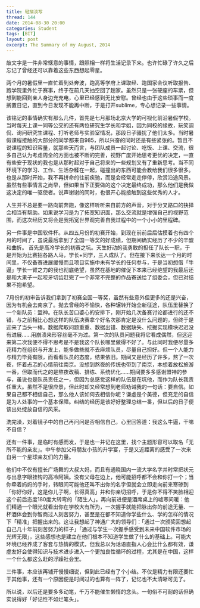 ```yaml
---
title: 轻描淡写
thread: 144
date: 2014-08-30 20:00
categories: Student
tags: [BIT]
layout: post
excerpt: The Summary of my August, 2014
---
```


敲文字是一件非常惬意的事情，跟照相一样将生活记录下来。也许忙碌了许久之后忘记了曾经还可以靠着这些东西想起零星。

两个月的暑假里一直忙着到处奔波，跑高等学府上课取经、跑国家会议听取报告、跑学院里外忙于赛事，终于在前几天抽空回了趟家。虽然只是一张硬座的车票，但想到能回到亲人身边充充电，心里已经感到无比安慰。曾经也由于这些琐事而一度搁置日记，直到今日发现不能再中断，于是打开sublime，专心想记录一些事情。

该铭记的事情确实有那么几件，首先是七月那场北京大学的可视化前沿暑假学校。当时每天上课一同等公交的还有两位研究生学长和学姐，因为同校的缘故，玩笑调侃、询问研究生课程、打听老师与实验室情况，那段日子骚扰了他们太多。当时暑假课程接触的大部分的同学都来自985，所以兴奋的同时还是有些紧张的。暂且不说课程的知识容量，就那些天而言，与团队成员一起讨论、吃饭、上课、交流，很多自己认为考虑周全的方面也被不断的完善，视野广度开始思考更优的决定，一直有些安于现状的我也是从那时起对于自己将来的一些规划又有了重新思考。当不同环境下的学习、工作、生活杂糅在一起，碰撞出的东西可能会教给我们很多很多。也是从那时开始，我不再拼命的往前疾驰，而是会经常走走停停，欣赏沿途风景。虽然有些事情言之尚早，但如果当下正要做的这个决定最终成功，那么他们是我做这决定的唯一驱使者。说声谢谢的同时，也很开心能接触到这些优秀的人才。

人生并不总是要一路向前奔跑，像这样听听来自前方的声音，对于分叉路口的抉择会相当有帮助。如果说学习是为了拓宽知识面，那么交流就是增强自己的视野范围，而这次经历又将会是我拓宽世界观完善自我过程中的一个小小的里程碑。

另一件事是中国软件杯。从四五月份的初赛开始，到现在前前后后估摸着也有四个月的时间了，虽说最后拿到了全国一等奖的好成绩，但期间确实经历了不少的辛酸和曲折。
首先是高冷学长的初赛之坑。天生好动的我勇敢的担任了队长一职，于是开始为比赛招各路人马，学长+同学，三人成队了。但在接下来长达一个月的时间里，不仅备赛进展缓慢而且项目实施中未有学长的任何参与，于是当初想借「牛逼」学长一臂之力的我也彻底绝望，虽然在基地的催促下本来已经绝望的我最后还是和大果子一起咬牙切齿赶完了一个非常不完整的作品寄送给了组委会，但已对结果不抱希望。

7月份的初审告诉我们拿到了初赛全国一等奖，虽然有些意外但更多的还是兴奋，因为有机会去南京了。抛去曾经的不愉快，各种辗转开始全新征途，队伍里替换了一个新队员：盟神。在队长苦口婆心的安排下，刚开始几次备赛讨论都进行的还不错，与之前相比心想这样的队伍决赛拿个好名次那肯定是没什么问题的，但终于是迎来了当头一棒。数据爬取问题重重、数据出错、数据缺失、挖掘实现模块迟迟没有进展……用崩溃来形容丝毫不为过。第一次的队员问题我将它看成偶然，但这迎来第二次我便不得不思考是不是我这个队长哪里做得不好了。与此同时我便尽量多花精力在组织与开发上，能多做些就不去麻烦队员，尽量自己担好。但一个人能力与精力毕竟有限，而看看队员的态度，结果依旧。期间又是经历了许多，熬了一次夜，怀着忐忑的心情前往南京。没想到熬夜的传统也带到了南京，本想着放松旅游一番，但取而代之的是熬夜改稿、排练、系统优化……期间要多多感谢盟神的参与，虽说也是队员责任之一，但因为总感觉这样的队伍是在坑他，而作为队长我责任重大。虽然不是很应景，但此时却又经常想到老师劝诫我的一句话：要自信。如果自己都不相信自己，那么他人该如何去相信你呢？谦虚是个美德，但充足的自信是为人处事的一个基本保障。纠结的经历是该好好整理总结一番，但以后的日子便该出处绽放自信的风采。

洗完澡，对着镜子中的自己再问问是否相信自己，心里回答道：我这么牛逼，干嘛不自信？

还有一件事，是临时有感而发，于是也一并记在这里，找个主题形容可以取名「无所不能的亲友」。中午参加父母朋友小孩的升学宴，于是又近距离的感受了一次来自另一个星球亲友们的力量。

他们中不仅有擅长广场舞的大叔大妈，而且有通晓国内一流大学名字并时常把状元与出息字眼挂钩的高冷阿姨。没有父母在边上，他可能招呼都不会和你打一个；当你牵着妈妈的手时，转眼间可能他还叫不出你的名字但就会立即走向前来寒碜到「你好你好，这是你儿子啊，长得真高」并和你亲切招呼，于是你不得不笑脸相迎这个前后态度180度大转弯的「陌生人」。再向前进便是酒席桌上的嘘寒问暖：他们精通一个眼光就看出你在学校大有所为，一次握手就能把脉出你的前途无量、一杯酒体会到你智商过人刻苦努力，甚至是在都不知道你学些什么、学的怎样的情况下「精准」把握出来的。这让我想起了神通广大的领导们：「通过一次颁奖回想起自己几十年前刻苦努力的样子」「通过与学生一次握手感受到未来中国软件市场的光辉无限」，这些感想也是建立在他们根本不知道学生做了什么的基础上。可能大环境已经养成了客套与热情的模式，但我总以为话语直指人心会比什么都有效，谦虚友好会使得知识与技术进步进入一个更加良性循环的过程，尤其是在中国，这样一个什么都这么赶的浮躁社会里。

三件事，本应该再铺开慢慢细说，但到此已经有了个小结。不仅是精力有限还要忙于其他事，还有一个原因便是时间过的也算有一阵了，记忆也不太清晰可见了。

所以说，以后还是要多多动笔，千万不能催生懒惰的念头。一句俗不可耐的话但确实说得好「好记性不如烂笔头」。